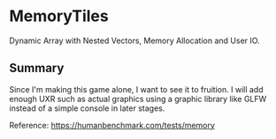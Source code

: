 # MemoryTiles
 Dynamic Array with Nested Vectors, Memory Allocation and User IO.


## Summary

Since I'm making this game alone, I want to see it to fruition.
I will add enough UXR such as actual graphics using a graphic library like GLFW instead of a simple console in later stages.

Reference: https://humanbenchmark.com/tests/memory

